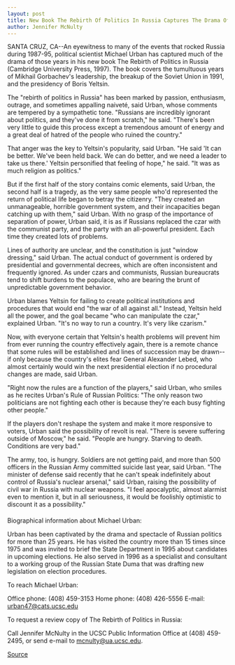 ```yaml
---
layout: post
title: New Book The Rebirth Of Politics In Russia Captures The Drama Of 1987-95
author: Jennifer McNulty
---
```


SANTA CRUZ, CA--An eyewitness to many of the events that rocked Russia  during 1987-95, political scientist Michael Urban has captured much of the  drama of those years in his new book The Rebirth of Politics in Russia (Cambridge University Press, 1997). The  book covers the tumultuous years of Mikhail Gorbachev's leadership, the  breakup of the Soviet Union in 1991, and the presidency of Boris Yeltsin.

The "rebirth of politics in Russia" has been marked by passion,  enthusiasm, outrage, and sometimes appalling naiveté, said Urban, whose  comments are tempered by a sympathetic tone. "Russians are incredibly  ignorant about politics, and they've done it from scratch," he said. "There's  been very little to guide this process except a tremendous amount of energy  and a great deal of hatred of the people who ruined the country."

That anger was the key to Yeltsin's popularity, said Urban. "He said 'It  can be better. We've been held back. We can do better, and we need a leader  to take us there.' Yeltsin personified that feeling of hope," he said. "It was as  much religion as politics."

But if the first half of the story contains comic elements, said Urban,  the second half is a tragedy, as the very same people who'd represented the  return of political life began to betray the citizenry. "They created an  unmanageable, horrible government system, and their incapacities began  catching up with them," said Urban. With no grasp of the importance of  separation of power, Urban said, it is as if Russians replaced the czar with  the communist party, and the party with an all-powerful president. Each  time they created lots of problems.

Lines of authority are unclear, and the constitution is just "window  dressing," said Urban. The actual conduct of government is ordered by  presidential and governmental decrees, which are often inconsistent and  frequently ignored. As under czars and communists, Russian bureaucrats  tend to shift burdens to the populace, who are bearing the brunt of  unpredictable government behavior.

Urban blames Yeltsin for failing to create political institutions and  procedures that would end "the war of all against all." Instead, Yeltsin held  all the power, and the goal became "who can manipulate the czar," explained  Urban. "It's no way to run a country. It's very like czarism."

Now, with everyone certain that Yeltsin's health problems will prevent  him from ever running the country effectively again, there is a remote  chance that some rules will be established and lines of succession may be  drawn--if only because the country's elites fear General Alexander Lebed,  who almost certainly would win the next presidential election if no  procedural changes are made, said Urban.

"Right now the rules are a function of the players," said Urban, who  smiles as he recites Urban's Rule of Russian Politics: "The only reason two  politicians are not fighting each other is because they're each busy fighting  other people."

If the players don't reshape the system and make it more responsive to  voters, Urban said the possibility of revolt is real. "There is severe  suffering outside of Moscow," he said. "People are hungry. Starving to death.  Conditions are very bad."

The army, too, is hungry. Soldiers are not getting paid, and more than  500 officers in the Russian Army committed suicide last year, said Urban.  "The minister of defense said recently that he can't speak indefinitely about  control of Russia's nuclear arsenal," said Urban, raising the possibility of  civil war in Russia with nuclear weapons. "I feel apocalyptic, almost  alarmist even to mention it, but in all seriousness, it would be foolishly  optimistic to discount it as a possibility."

####

Biographical information about Michael Urban:

Urban has been captivated by the drama and spectacle of Russian  politics for more than 25 years. He has visited the country more than 15  times since 1975 and was invited to brief the State Department in 1995  about candidates in upcoming elections. He also served in 1996 as a  specialist and consultant to a working group of the Russian State Duma that  was drafting new legislation on election procedures.

To reach Michael Urban:

Office phone: (408) 459-3153 Home phone: (408) 426-5556 E-mail: urban47@cats.ucsc.edu

To request a review copy of The Rebirth of Politics in Russia:

Call Jennifer McNulty in the UCSC Public Information Office at (408) 459- 2495, or send e-mail to mcnulty@ua.ucsc.edu.

[Source](http://www1.ucsc.edu/news_events/press_releases/archive/96-97/04-97/042497-New_book_on_Russian.html "Permalink to 042497-New_book_on_Russian")